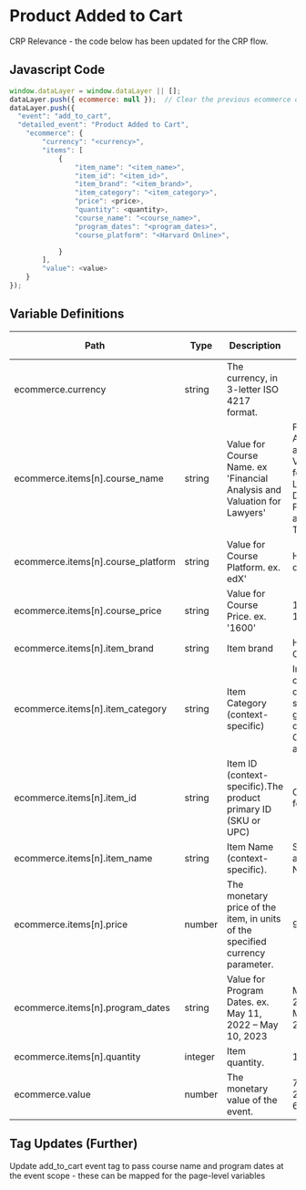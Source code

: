 # Product Added to Cart

CRP Relevance - the code below has been updated for the CRP flow.

### 

## Javascript Code
```js
window.dataLayer = window.dataLayer || [];
dataLayer.push({ ecommerce: null });  // Clear the previous ecommerce object.
dataLayer.push({
  "event": "add_to_cart",
  "detailed_event": "Product Added to Cart",
    "ecommerce": {
        "currency": "<currency>",
        "items": [
            {
                "item_name": "<item_name>",
                "item_id": "<item_id>",
                "item_brand": "<item_brand>",
                "item_category": "<item_category>",
                "price": <price>,
                "quantity": <quantity>,
                "course_name": "<course_name>",
                "program_dates": "<program_dates>",
                "course_platform": "<Harvard Online>",

            }
        ],
        "value": <value>
    }
});
```

## Variable Definitions

|Path|Type|Description|Example|Pattern|Min Length|Max Length|Minimum|Maximum|Multiple Of|
| --- | --- | --- | --- | --- | --- | --- | --- | --- | --- |
|ecommerce.currency|string|The currency, in 3-letter ISO 4217 format.||||||||
|ecommerce.items[n].course_name|string|Value for Course Name. ex 'Financial Analysis and Valuation for Lawyers'|Financial Analysis and Valuation for Lawyers, Data Privacy and Technology|||||||
|ecommerce.items[n].course_platform|string|Value for Course Platform. ex. edX'|Harvard oOline|||||||
|ecommerce.items[n].course_price|string|Value for Course Price. ex. '1600'|1600, 945, 125.00|||||||
|ecommerce.items[n].item_brand|string|Item brand|Harvard Online|||||||
|ecommerce.items[n].item_category|string|Item Category \(context-specific\)|Include course categories similar to grouping on Harvard Online, if available|||||||
|ecommerce.items[n].item_id|string|Item ID \(context-specific\).The product primary ID \(SKU or UPC\)|Clotho_id for course|||||||
|ecommerce.items[n].item_name|string|Item Name \(context-specific\).|Same value as Course Name|||||||
|ecommerce.items[n].price|number|The monetary price of the item, in units of the specified currency parameter.|9.99|||||||
|ecommerce.items[n].program_dates|string|Value for Program Dates. ex. May 11, 2022 – May 10, 2023|May 11, 2022 – May 10, 2023|||||||
|ecommerce.items[n].quantity|integer|Item quantity.|1|||||||
|ecommerce.value|number|The monetary value of the event.|7.77, 239.55, 659|||||||



## Tag Updates (Further)
Update add_to_cart event tag to pass course name and program dates at the event scope - these can be mapped for the page-level variables
